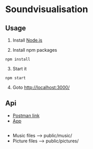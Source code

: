 # Soundvisualisation

## Usage
1. Install [Node.js](https://nodejs.org/en/download/)

2. Install npm packages 
```
npm install
```
3. Start it
```
npm start
```
4. Goto [http://localhost:3000/](http://localhost:3000/)

## Api
+ [Postman link](https://documenter.getpostman.com/view/14220165/TWDXnGZs)
+ [App](https://github.com/mertdogan12/SoundVisualApk/releases)

## 
+ Music files --> public/music/
+ Picture files --> public/pictures/

